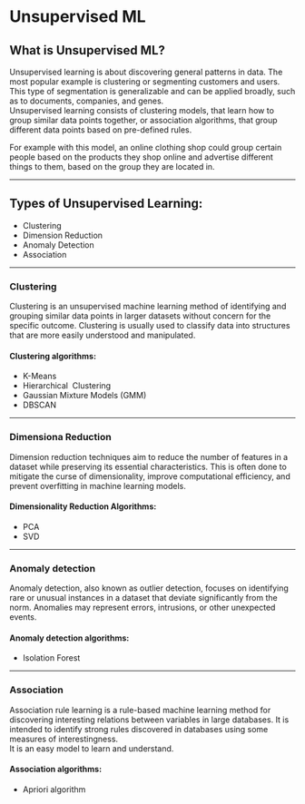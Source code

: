# Unsupervised ML

## What is Unsupervised ML?

Unsupervised learning is about discovering general patterns in data. The most popular example is clustering or segmenting customers and users. This type of segmentation is generalizable and can be applied broadly, such as to documents, companies, and genes.\
Unsupervised learning consists of clustering models, that learn how to group similar data points together, or association algorithms, that group different data points based on pre-defined rules.

For example with this model, an online clothing shop could group certain people based on the products they shop online and advertise different things to them, based on the group they are located in.

***

## Types of Unsupervised Learning:

* Clustering
* Dimension Reduction
* Anomaly Detection
* Association

***

### Clustering

Clustering is an unsupervised machine learning method of identifying and grouping similar data points in larger datasets without concern for the specific outcome. Clustering is usually used to classify data into structures that are more easily understood and manipulated.

#### Clustering algorithms:

* K-Means
* Hierarchical  Clustering
* Gaussian Mixture Models (GMM)
* DBSCAN

***

### Dimensiona Reduction

Dimension reduction techniques aim to reduce the number of features in a dataset while preserving its essential characteristics. This is often done to mitigate the curse of dimensionality, improve computational efficiency, and prevent overfitting in machine learning models.

#### **Dimensionality Reduction Algorithms:**

* PCA
* SVD

***

### Anomaly detection

Anomaly detection, also known as outlier detection, focuses on identifying rare or unusual instances in a dataset that deviate significantly from the norm. Anomalies may represent errors, intrusions, or other unexpected events.

#### **Anomaly detection algorithms:**

* Isolation Forest

***

### Association

Association rule learning is a rule-based machine learning method for discovering interesting relations between variables in large databases. It is intended to identify strong rules discovered in databases using some measures of interestingness.\
It is an easy model to learn and understand.

#### Association algorithms:

* Apriori algorithm



